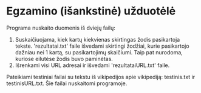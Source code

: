 # Egzamino (išankstinė) užduotėlė

Programa nuskaito duomenis iš dviejų failų:
1. Suskaičiuojama, kiek kartų kiekvienas skirtingas žodis pasikartoja tekste. 'rezultatai.txt' faile išvedami skirtingi žodžiai, kurie pasikartojo dažniau nei 1 kartą, su pasikartojimų skaičiumi. Taip pat nurodoma, kuriose eilutėse žodis buvo paminėtas.
2. Išrenkami visi URL adresai ir išvedami 'rezultataiURL.txt' faile.

Pateikiami testiniai failai su tekstu iš vikipedijos apie vikipediją: testinis.txt ir testinisURL.txt. Šie failai nuskaitomi programoje.
